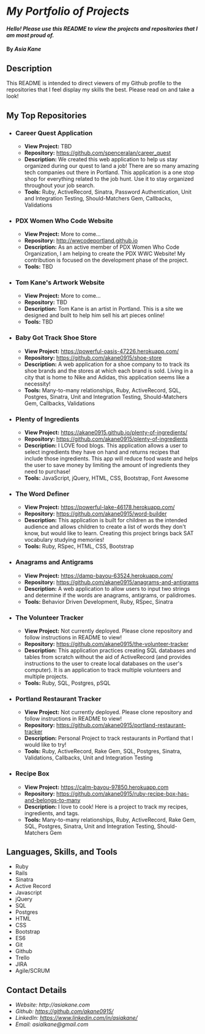 # _My Portfolio of Projects_

#### _Hello! Please use this README to view the projects and repositories that I am most proud of._

#### By _**Asia Kane**_

## Description

This README is intended to direct viewers of my Github profile to the repositories that I feel display my skills the best.  Please read on and take a look!

## My Top Repositories

* ### Career Quest Application
  * **View Project:**  TBD
  * **Repository:**  https://github.com/spenceralan/career_quest
  * **Description:**  We created this web application to help us stay organized during our quest to land a job!  There are so many amazing tech companies out there in Portland.  This application is a one stop shop for everything related to the job hunt.  Use it to stay organized throughout your job search.
  * **Tools:**  Ruby, ActiveRecord, Sinatra, Password Authentication, Unit and Integration Testing, Should-Matchers Gem, Callbacks, Validations

* ### PDX Women Who Code Website
  * **View Project:**  More to come...
  * **Repository:**  http://wwcodeportland.github.io
  * **Description:**  As an active member of PDX Women Who Code Organization, I am helping to create the PDX WWC Website!  My contribution is focused on the development phase of the project.  
  * **Tools:**  TBD

* ### Tom Kane's Artwork Website
  * **View Project:**  More to come...
  * **Repository:**  TBD
  * **Description:**  Tom Kane is an artist in Portland.  This is a site we designed and built to help him sell his art pieces online!
  * **Tools:**  TBD

* ### Baby Got Track Shoe Store
  * **View Project:**  https://powerful-oasis-47226.herokuapp.com/
  * **Repository:**  https://github.com/akane0915/shoe-store
  * **Description:**  A web application for a shoe company to to track its shoe brands and the stores at which each brand is sold.  Living in a city that is home to Nike and Adidas, this application seems like a necessity!
  * **Tools:**  Many-to-many relationships, Ruby, ActiveRecord, SQL, Postgres, Sinatra, Unit and Integration Testing, Should-Matchers Gem, Callbacks, Validations

* ### Plenty of Ingredients
  * **View Project:** https://akane0915.github.io/plenty-of-ingredients/
  * **Repository:** https://github.com/akane0915/plenty-of-ingredients
  * **Description:** I LOVE food blogs.  This application allows a user to select ingredients they have on hand and returns recipes that include those ingredients. This app will reduce food waste and helps the user to save money by limiting the amount of ingredients they need to purchase!  
  * **Tools:** JavaScript, jQuery, HTML, CSS, Bootstrap, Font Awesome

* ### The Word Definer
  * **View Project:** https://powerful-lake-46178.herokuapp.com/
  * **Repository:** https://github.com/akane0915/word-builder
  * **Description:** This application is built for children as the intended audience and allows children to create a list of words they don't know, but would like to learn.  Creating this project brings back SAT vocabulary studying memories!
  * **Tools:** Ruby, RSpec, HTML, CSS, Bootstrap

* ### Anagrams and Antigrams
  * **View Project:** https://damp-bayou-63524.herokuapp.com/
  * **Repository:** https://github.com/akane0915/anagrams-and-antigrams
  * **Description:** A web application to allow users to input two strings and determine if the words are anagrams, antigrams, or palidromes.
  * **Tools:** Behavior Driven Development, Ruby, RSpec, Sinatra

* ### The Volunteer Tracker
  * **View Project:** Not currently deployed.  Please clone repository and follow instructions in README to view!
  * **Repository:** https://github.com/akane0915/the-volunteer-tracker
  * **Description:** This application practices creating SQL databases and tables from scratch without the aid of ActiveRecord (and provides instructions to the user to create local databases on the user's computer).  It is an application to track multiple volunteers and multiple projects.
  * **Tools:** Ruby, SQL, Postgres, pSQL

* ### Portland Restaurant Tracker
  * **View Project:** Not currently deployed.  Please clone repository and follow instructions in README to view!
  * **Repository:** https://github.com/akane0915/portland-restaurant-tracker
  * **Description:** Personal Project to track restaurants in Portland that I would like to try!
  * **Tools:** Ruby, ActiveRecord, Rake Gem, SQL,  Postgres, Sinatra, Validations, Callbacks, Unit and Integration Testing

* ### Recipe Box
  * **View Project:** https://calm-bayou-97850.herokuapp.com
  * **Repository:** https://github.com/akane0915/ruby-recipe-box-has-and-belongs-to-many
  * **Description:** I love to cook! Here is a project to track my recipes, ingredients, and tags.
  * **Tools:** Many-to-many relationships, Ruby, ActiveRecord, Rake Gem, SQL,  Postgres, Sinatra, Unit and Integration Testing, Should-Matchers Gem

## Languages, Skills, and Tools

* Ruby
* Rails
* Sinatra
* Active Record
* Javascript
* jQuery
* SQL
* Postgres
* HTML
* CSS
* Bootstrap
* ES6
* Git
* Github
* Trello
* JIRA
* Agile/SCRUM

## Contact Details

* _Website: http://asiakane.com_
* _Github: https://github.com/akane0915/_
* _LinkedIn: https://www.linkedin.com/in/asiakane/_
* _Email: asialkane@gmail.com_
